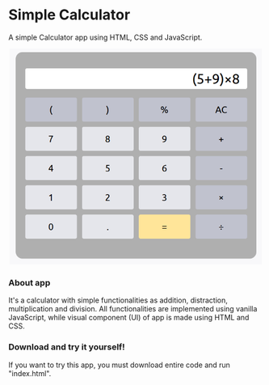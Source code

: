# Simple Calculator 

A simple Calculator app using HTML, CSS and JavaScript.

<p align="center">
  <img src="https://github.com/arogina/simple-calculator-js/blob/main/img/calculator.png?raw=true" width="500">
</p>

### About app

It's a calculator with simple functionalities as addition, distraction, multiplication and division. 
All functionalities are implemented using vanilla JavaScript, while visual component (UI) of app is made using HTML and CSS.

### Download and try it yourself!

If you want to try this app, you must download entire code and run "index.html".
